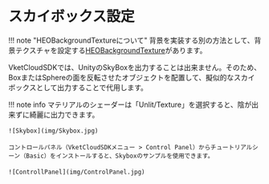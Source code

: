 # スカイボックス設定

!!! note "HEOBackgroundTextureについて"
    背景を実装する別の方法として、背景テクスチャを設定する[HEOBackgroundTexture](../HEOComponents/HEOBackgroundTexture.md)があります。

VketCloudSDKでは、UnityのSkyBoxを出力することは出来ません。そのため、BoxまたはSphereの面を反転させたオブジェクトを配置して、擬似的なスカイボックスとして出力することで代用します。

!!! note info
    マテリアルのシェーダーは「Unlit/Texture」を選択すると、陰が出来ずに綺麗に出力できます。

    ![Skybox](img/Skybox.jpg)  
  
    コントロールパネル（VketCloudSDKメニュー > Control Panel）からチュートリアルシーン（Basic）をインストールすると、Skyboxのサンプルを使用できます。

    ![ControllPanel](img/ControlPanel.jpg)
